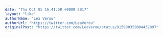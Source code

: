 ```yaml
---
date: "Thu Oct 05 16:41:50 +0000 2017"
layout: "like"
authorName: "Lea Verou"
authorUrl: "https://twitter.com/LeaVerou"
originalPost: "https://twitter.com/LeaVerou/status/915980358004432897"
---
```

